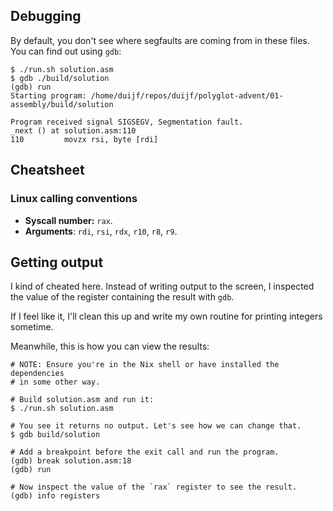 ## Debugging

By default, you don't see where segfaults are coming from in these files.
You can find out using `gdb`:

```
$ ./run.sh solution.asm
$ gdb ./build/solution
(gdb) run
Starting program: /home/duijf/repos/duijf/polyglot-advent/01-assembly/build/solution

Program received signal SIGSEGV, Segmentation fault.
_next () at solution.asm:110
110         movzx rsi, byte [rdi]
```

## Cheatsheet

### Linux calling conventions

 - **Syscall number:** `rax`.
 - **Arguments**: `rdi`, `rsi`, `rdx`, `r10`, `r8`, `r9`.

## Getting output

I kind of cheated here. Instead of writing output to the screen, I
inspected the value of the register containing the result with `gdb`.

If I feel like it, I'll clean this up and write my own routine for
printing integers sometime.

Meanwhile, this is how you can view the results:

```
# NOTE: Ensure you're in the Nix shell or have installed the dependencies
# in some other way.

# Build solution.asm and run it:
$ ./run.sh solution.asm

# You see it returns no output. Let's see how we can change that.
$ gdb build/solution

# Add a breakpoint before the exit call and run the program.
(gdb) break solution.asm:18
(gdb) run

# Now inspect the value of the `rax` register to see the result.
(gdb) info registers
```
